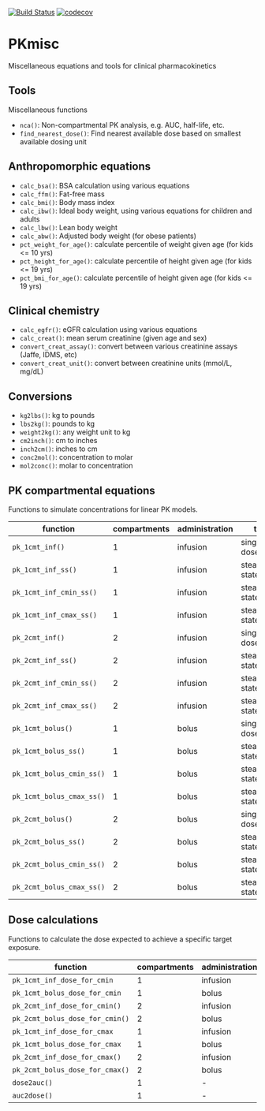 [![Build Status](https://travis-ci.org/ronkeizer/PKmisc.svg?branch=master)](https://travis-ci.org/ronkeizer/PKmisc)
[![codecov](https://codecov.io/gh/ronkeizer/PKmisc/branch/master/graph/badge.svg)](https://codecov.io/gh/ronkeizer/PKmisc)

# PKmisc
Miscellaneous equations and tools for clinical pharmacokinetics

## Tools
Miscellaneous functions

- `nca()`: Non-compartmental PK analysis, e.g. AUC, half-life, etc.
- `find_nearest_dose()`: Find nearest available dose based on smallest available dosing unit

## Anthropomorphic equations

- `calc_bsa()`: BSA calculation using various equations
- `calc_ffm()`: Fat-free mass
- `calc_bmi()`: Body mass index
- `calc_ibw()`: Ideal body weight, using various equations for children and adults
- `calc_lbw()`: Lean body weight
- `calc_abw()`: Adjusted body weight (for obese patients)
- `pct_weight_for_age()`: calculate percentile of weight given age (for kids <= 10 yrs)
- `pct_height_for_age()`: calculate percentile of height given age (for kids <= 19 yrs)
- `pct_bmi_for_age()`: calculate percentile of height given age (for kids <= 19 yrs)

## Clinical chemistry

- `calc_egfr()`: eGFR calculation using various equations
- `calc_creat()`: mean serum creatinine (given age and sex)
- `convert_creat_assay()`: convert between various creatinine assays (Jaffe, IDMS, etc)
- `convert_creat_unit()`: convert between creatinine units (mmol/L, mg/dL)

## Conversions

- `kg2lbs()`: kg to pounds
- `lbs2kg()`: pounds to kg
- `weight2kg()`: any weight unit to kg
- `cm2inch()`: cm to inches
- `inch2cm()`: inches to cm
- `conc2mol()`: concentration to molar
- `mol2conc()`: molar to concentration

## PK compartmental equations

Functions to simulate concentrations for linear PK models.

| function | compartments | administration | type | output |
| --- | --- | --- | --- | --- |
| `pk_1cmt_inf()` | 1 | infusion | single/multi dose | concentration table |
| `pk_1cmt_inf_ss()` | 1 | infusion | steady state | concentration table |
| `pk_1cmt_inf_cmin_ss()` | 1 | infusion | steady state | Cmin |
| `pk_1cmt_inf_cmax_ss()` | 1 | infusion | steady state | Cmax |
| `pk_2cmt_inf()` | 2 | infusion | single/multi dose | concentration table |
| `pk_2cmt_inf_ss()` | 2 | infusion | steady state | concentration table |
| `pk_2cmt_inf_cmin_ss()` | 2 | infusion | steady state | Cmin |
| `pk_2cmt_inf_cmax_ss()` | 2 | infusion | steady state | Cmax |
| `pk_1cmt_bolus()` | 1 | bolus | single/multi dose | concentration table |
| `pk_1cmt_bolus_ss()` | 1 | bolus | steady state | concentration table |
| `pk_1cmt_bolus_cmin_ss()` | 1 | bolus | steady state | Cmin |
| `pk_1cmt_bolus_cmax_ss()` | 1 | bolus | steady state | Cmax |
| `pk_2cmt_bolus()` | 2 | bolus | single/multi dose | concentration table |
| `pk_2cmt_bolus_ss()` | 2 | bolus | steady state | concentration table |
| `pk_2cmt_bolus_cmin_ss()` | 2 | bolus | steady state | Cmin |
| `pk_2cmt_bolus_cmax_ss()` | 2 | bolus | steady state | Cmax |

## Dose calculations

Functions to calculate the dose expected to achieve a specific target exposure.

| function | compartments | administration | target | output |
| --- | --- | --- | --- | --- |
| `pk_1cmt_inf_dose_for_cmin` | 1 | infusion | cmin | dose |
| `pk_1cmt_bolus_dose_for_cmin` | 1 | bolus | cmin | dose |
| `pk_2cmt_inf_dose_for_cmin()` | 2 | infusion | cmin | dose |
| `pk_2cmt_bolus_dose_for_cmin()` | 2 | bolus | cmin | dose |
| `pk_1cmt_inf_dose_for_cmax` | 1 | infusion | cmax | dose |
| `pk_1cmt_bolus_dose_for_cmax` | 1 | bolus | cmax | dose |
| `pk_2cmt_inf_dose_for_cmax()` | 2 | infusion | cmax | dose |
| `pk_2cmt_bolus_dose_for_cmax()` | 2 | bolus | cmax | dose |
| `dose2auc()` | 1 | - | auc | auc |
| `auc2dose()` | 1 | - | auc | dose |
